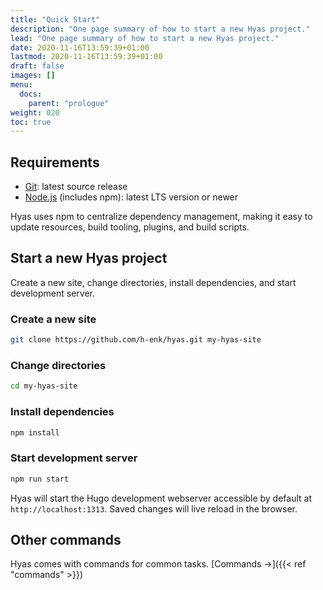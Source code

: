 ```yaml
---
title: "Quick Start"
description: "One page summary of how to start a new Hyas project."
lead: "One page summary of how to start a new Hyas project."
date: 2020-11-16T13:59:39+01:00
lastmod: 2020-11-16T13:59:39+01:00
draft: false
images: []
menu:
  docs:
    parent: "prologue"
weight: 020
toc: true
---
```


## Requirements

- [Git](https://git-scm.com/): latest source release
- [Node.js](https://nodejs.org/) (includes npm): latest LTS version or newer

Hyas uses npm to centralize dependency management, making it easy to update resources, build tooling, plugins, and build scripts.

## Start a new Hyas project

Create a new site, change directories, install dependencies, and start development server.

### Create a new site

```bash
git clone https://github.com/h-enk/hyas.git my-hyas-site
```

### Change directories

```bash
cd my-hyas-site
```

### Install dependencies

```bash
npm install
```

### Start development server

```bash
npm run start
```

Hyas will start the Hugo development webserver accessible by default at `http://localhost:1313`. Saved changes will live reload in the browser.

## Other commands

Hyas comes with commands for common tasks. [Commands →]({{< ref "commands" >}})
